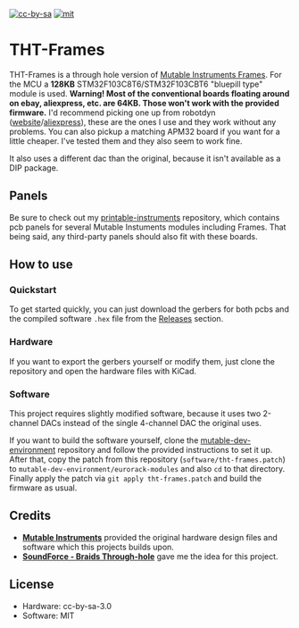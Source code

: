 [![cc-by-sa](https://img.shields.io/badge/License-CC%20BY%20SA%203.0-lightgrey.svg)](https://creativecommons.org/licenses/by-sa/3.0/)  [![mit](https://img.shields.io/badge/License-MIT-yellow.svg)](https://opensource.org/licenses/MIT)

# THT-Frames

THT-Frames is a through hole version of [Mutable Instruments Frames](https://mutable-instruments.net/modules/frames/).
For the MCU a **128KB** STM32F103C8T6/STM32F103CBT6 "bluepill type" module is used.
**Warning! Most of the conventional boards floating around on ebay, aliexpress, etc. are 64KB. Those won't work with the provided firmware.**
I'd recommend picking one up from robotdyn ([website](https://robotdyn.com/)/[aliexpress](https://robotdyn.aliexpress.com/store/1950989)), these are the ones I use and they work without any problems.
You can also pickup a matching APM32 board if you want for a little cheaper. I've tested them and they also seem to work fine.

It also uses a different dac than the original, because it isn't available as a DIP package.

## Panels

Be sure to check out my [printable-instruments](https://github.com/30350n/printable-instruments) repository, which contains pcb panels for several Mutable Instuments modules including Frames.
That being said, any third-party panels should also fit with these boards.

## How to use

### Quickstart

To get started quickly, you can just download the gerbers for both pcbs and the compiled software `.hex` file from the [Releases](https://github.com/30350n/tht-frames/releases) section.

### Hardware

If you want to export the gerbers yourself or modify them, just clone the repository and open the hardware files with KiCad.

### Software

This project requires slightly modified software, because it uses two 2-channel DACs instead of the single 4-channel DAC the original uses.

If you want to build the software yourself, clone the [mutable-dev-environment](https://github.com/pichenettes/mutable-dev-environment) repository and follow the provided instructions to set it up.
After that, copy the patch from this repository (`software/tht-frames.patch`) to `mutable-dev-environment/eurorack-modules` and also `cd` to that directory.
Finally apply the patch via `git apply tht-frames.patch` and build the firmware as usual.

## Credits
- **[Mutable Instruments](https://github.com/pichenettes/eurorack)** provided the original hardware design files and software which this projects builds upon.
- **[SoundForce - Braids Through-hole](http://sound-force.nl/?page_id=3179)** gave me the idea for this project.

## License
- Hardware: cc-by-sa-3.0
- Software: MIT
